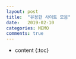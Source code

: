 ```yaml
---
layout: post
title:  "유용한 사이트 모음"
date:   2019-02-10
categories: MEMO
comments: true
---
```


* content
{:toc}

